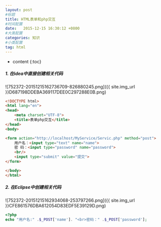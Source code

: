 ```yaml
---
layout: post
#标题
title: HTML表单和php交互
#时间配置
date:   2015-12-15 16:30:12 +0800
#大类配置
categories: 知识
#小类配置
tag: html
---
```


* content
{:toc}


##### 1. 在idea中直接创建相关代码

![752372-20151215162736709-826880245.png]({{ site.img_url }}D687198DDEBA369117DEE0C297288E0B.png)

```html
<!DOCTYPE html>
<html lang="en">
<head>
    <meta charset="UTF-8">
    <title>表单php交互</title>
</head>
<body>

<form action="http://localhost/MyService/Servic.php" method="post">
    用户名：<input type="text" name="name">
    密 码：<input type="password" name="password">
    <br/>
    <input type="submit" value="提交">
</form>

</body>
</html>
```

##### 2. 在Eclipse中创建相关代码

![752372-20151215162934068-253797266.png]({{ site.img_url }}CFE861576DBA612054D83EDF5E39129D.png)

```php
<?php
echo "用户名:" .$_POST['name']. "<br>密码：" .$_POST['password'];
```
